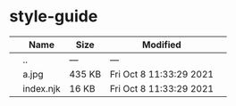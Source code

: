 style-guide
===========

<table><thead><tr class="header"><th></th><th>Name</th><th>Size</th><th>Modified</th><th></th></tr></thead><tbody><tr class="odd"><td></td><td><span class="goup">..</span></td><td>—</td><td>—</td><td></td></tr><tr class="even"><td></td><td><span class="name">a.jpg</span></td><td>435 KB</td><td>Fri Oct 8 11:33:29 2021</td><td></td></tr><tr class="odd"><td></td><td><span class="name">index.njk</span></td><td>16 KB</td><td>Fri Oct 8 11:33:29 2021</td><td></td></tr></tbody></table>
